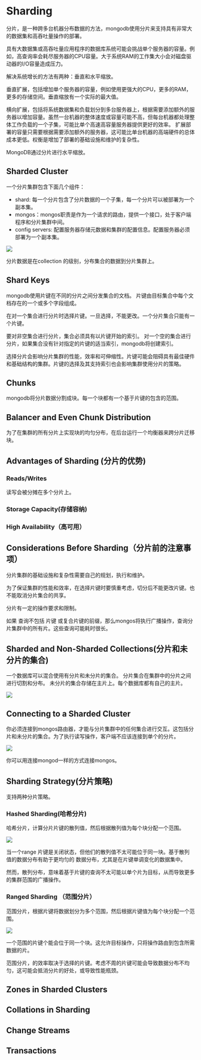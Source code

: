 # Sharding


分片，是一种跨多台机器分布数据的方法，mongodb使用分片来支持具有非常大的数据集和高吞吐量操作的部署。


具有大数据集或高吞吐量应用程序的数据库系统可能会挑战单个服务器的容量。例如，高查询率会耗尽服务器的CPU容量。大于系统RAM的工作集大小会对磁盘驱动器的I/O容量造成压力。


解决系统增长的方法有两种：垂直和水平缩放。

垂直扩展，包括增加单个服务器的容量，例如使用更强大的CPU，更多的RAM，更多的存储空间。垂直缩放有一个实际的最大值。



横向扩展，包括将系统数据集和负载划分到多台服务器上，根据需要添加额外的服务器以增加容量。虽然一台机器的整体速度或容量可能不高，但每台机器都处理整体工作负载的一个子集，可能比单个高速高容量服务器提供更好的效率。
扩展部署的容量只需要根据需要添加额外的服务器，这可能比单台机器的高端硬件的总体成本更低。权衡是增加了部署的基础设施和维护的复杂性。


MongoDB通过分片进行水平缩放。


## Sharded Cluster

一个分片集群包含下面几个组件：

- shard: 每一个分片包含了分片数据的一个子集，每一个分片可以被部署为一个副本集。
- mongos：mongos职责是作为一个请求的路由，提供一个接口，处于客户端程序和分片集群中间。
- config servers: 配置服务器存储元数据和集群的配置信息。配置服务器必须部署为一个副本集。

![](./images/sharded-cluster-production-architecture.bakedsvg.svg)


分片数据是在collection 的级别，分布集合的数据到分片集群上。



## Shard Keys

mongodb使用片键在不同的分片之间分发集合的文档。
片键由目标集合中每个文档存在的一个或多个字段组成。

在对一个集合进行分片时选择片键。一旦选择，不能更改。一个分片集合只能有一个片键。

要对非空集合进行分片，集合必须具有以片键开始的索引。
对一个空的集合进行分片，如果集合没有针对指定的片键的适当索引，mongodb将创建索引。


选择分片会影响分片集群的性能，效率和可伸缩性。片键可能会阻碍具有最佳硬件和基础结构的集群。片键的选择及其支持索引也会影响集群使用分片的策略。



## Chunks
mongodb将分片数据分割成块。每一个块都有一个基于片键的包含的范围。



## Balancer and Even Chunk Distribution
为了在集群的所有分片上实现块的均匀分布，在后台运行一个均衡器来跨分片迁移块。


## Advantages of Sharding (分片的优势)

### Reads/Writes

读写会被分摊在多个分片上。


### Storage Capacity(存储容纳)

### High Availability（高可用）

## Considerations Before Sharding（分片前的注意事项）

分片集群的基础设施和复杂性需要自己的规划，执行和维护。

为了保证集群的性能和效率，在选择片键时要慎重考虑，切分后不能更改片键。也不能取消分片集合的共享。

分片有一定的操作要求和限制。

如果 查询不包括 片键 或复合片键的前缀，那么mongos将执行广播操作，查询分片集群中的所有片。这些查询可能耗时很长。


## Sharded and Non-Sharded Collections(分片和未分片的集合)

一个数据库可以混合使用有分片和未分片的集合。
分片集合在集群中的分片之间进行切割和分布。
未分片的集合存储在主片上。每个数据库都有自己的主片。


![](./images/sharded-cluster-primary-shard.bakedsvg.svg)



## Connecting to a Sharded Cluster

你必须连接到mongos路由器，才能与分片集群中的任何集合进行交互。这包括分片和未分片的集合。为了执行读写操作，客户端不应该连接到单个的分片。


![](./images/sharded-cluster-mixed.bakedsvg.svg)



你可以用连接mongod一样的方式连接mongos。


## Sharding Strategy(分片策略)


支持两种分片策略。


### Hashed Sharding(哈希分片)
哈希分片，计算分片片键的散列值，然后根据散列值为每个块分配一个范围。


![](./images/sharding-hash-based.bakedsvg.svg)


当一个range 片键是关闭状态，但他们的散列值不太可能位于同一块。基于散列值的数据分布有助于更均匀的 数据分布，尤其是在片键单调变化的数据集中。

然而，散列分布，意味着基于片键的查询不太可能以单个片为目标，从而导致更多的集群范围的广播操作。



### Ranged Sharding （范围分片）

范围分片，根据片键将数据划分为多个范围，然后根据片键值为每个块分配一个范围。

![](./images/sharding-range-based.bakedsvg.svg)



一个范围的片键个能会位于同一个块。这允许目标操作，只将操作路由到包含所需数据的片。


范围分片，的效率取决于选择的片键。考虑不周的片键可能会导致数据分布不均匀，这可能会抵消分片的好处，或导致性能瓶颈。


## Zones in Sharded Clusters



## Collations in Sharding

## Change Streams

## Transactions


